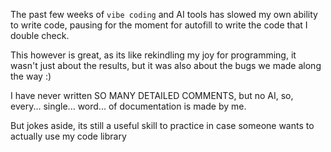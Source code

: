 The past few weeks of `vibe coding` and AI tools has slowed my own ability to write code,
pausing for the moment for autofill to write the code that I double check.

This however is great, as its like rekindling my joy for programming, it wasn't just about the results,
but it was also about the bugs we made along the way :)

I have never written SO MANY DETAILED COMMENTS, but no AI, so, every... single... word... of documentation is made by me.

But jokes aside, its still a useful skill to practice in case someone wants to actually use my code library